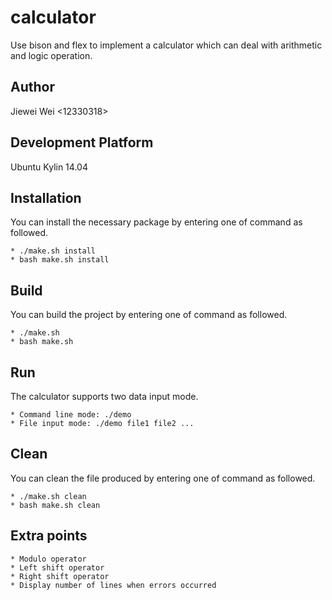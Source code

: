 calculator
==========

Use bison and flex to implement a calculator which can deal with arithmetic and logic operation.


Author
------

Jiewei Wei <12330318>


Development Platform
--------------------

Ubuntu Kylin 14.04


Installation
------------

You can install the necessary package by entering one of command as followed.

    * ./make.sh install
    * bash make.sh install


Build
-----

You can build the project by entering one of command as followed.

    * ./make.sh
    * bash make.sh


Run
---

The calculator supports two data input mode.

    * Command line mode: ./demo
    * File input mode: ./demo file1 file2 ...


Clean
-----

You can clean the file produced by entering one of command as followed.

    * ./make.sh clean
    * bash make.sh clean


Extra points
------------

    * Modulo operator
    * Left shift operator
    * Right shift operator
    * Display number of lines when errors occurred
